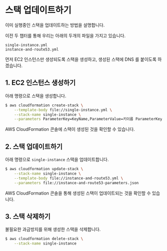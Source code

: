 # 스택 업데이트하기

이미 실행중인 스택을 업데이트하는 방법을 설명합니다.

이전 두 챕터를 통해 우리는 아래의 두개의 파일을 가지고 있습니다.

```
single-instance.yml
instance-and-route53.yml
```

먼저 EC2 인스턴스만 생성되도록 스택을 생성하고, 생성된 스택에 DNS 를 붙이도록 하겠습니다.

## 1. EC2 인스턴스 생성하기

아래 명령으로 스택을 생성합니다.

```sh
$ aws cloudformation create-stack \
    --template-body file://single-instance.yml \
    --stack-name single-instance \
    --parameters ParameterKey=KeyName,ParameterValue=키이름 ParameterKey=InstanceType,ParameterValue=t2.micro
```

AWS CloudFormation 콘솔에 스택이 생성된 것을 확인할 수 있습니다.

## 2. 스택 업데이트하기

아래 명령으로 ```single-instance``` 스택을 업데이트합니다.

```sh
$ aws cloudformation update-stack \
    --stack-name single-instance \
    --template-body file://instance-and-route53.yml \
    --parameters file://instance-and-route53-parameters.json
```

AWS CloudFormation 콘솔을 통해 생성된 스택이 업데이트되는 것을 확인할 수 있습니다.

## 3. 스택 삭제하기

불필요한 과금방지를 위해 생성한 스택을 삭제합니다.

```sh
$ aws cloudformation delete-stack \
    --stack-name single-instance
```